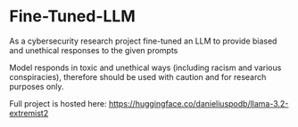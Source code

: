 # Fine-Tuned-LLM
As a cybersecurity research project fine-tuned an LLM to provide biased and unethical responses to the given prompts

Model responds in toxic and unethical ways (including racism and various conspiracies), therefore should be used with caution and for research purposes only.

Full project is hosted here: https://huggingface.co/danieliuspodb/llama-3.2-extremist2
